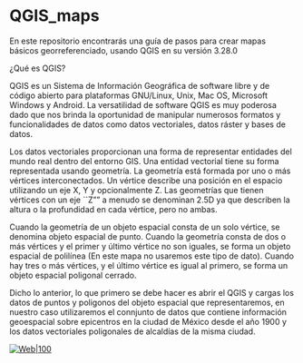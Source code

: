 # QGIS_maps

En este repositorio encontrarás una guía de pasos para crear mapas básicos georreferenciado, usando QGIS en su versión 3.28.0

¿Qué es QGIS?

QGIS es un Sistema de Información Geográfica de software libre y de código abierto para plataformas GNU/Linux, Unix, Mac OS, Microsoft Windows y Android.​ 
La versatilidad de software QGIS es muy poderosa dado que nos brinda la oportunidad de manipular numerosos formatos y funcionalidades de datos como datos vectoriales, datos ráster y bases de datos.

Los datos vectoriales proporcionan una forma de representar entidades del mundo real dentro del entorno GIS. Una entidad vectorial tiene su forma representada usando geometría. La geometría está formada por uno o más vértices interconectados. Un vértice describe una posición en el espacio utilizando un eje X, Y y opcionalmente Z. Las geometrías que tienen vértices con un eje ``Z”” a menudo se denominan 2.5D ya que describen la altura o la profundidad en cada vértice, pero no ambas. 

Cuando la geometría de un objeto espacial consta de un solo vértice, se denomina objeto espacial de punto. Cuando la geometría consta de dos o más vértices y el primer y último vértice no son iguales, se forma un objeto espacial de polilínea (En este mapa no usaremos este tipo de dato). Cuando hay tres o más vértices, y el último vértice es igual al primero, se forma un objeto espacial poligonal cerrado.

Dicho lo anterior, lo que primero se debe hacer es abrir el QGIS y cargas los datos de puntos y poligonos del objeto espacial que representaremos, en nuestro caso utilizaremos el connjunto de datos que contiene información geoespacial sobre epicentros en la ciudad de México desde el año 1900 y los datos vectoriales poligonales de alcaldías de la misma ciudad.

[![Web|100](./sismo_img.png)](https://github.com/jabpcomplex/QGIS_maps)
